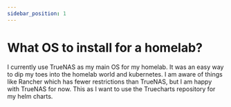 ```yaml
---
sidebar_position: 1
---
```


# What OS to install for a homelab?

I currently use TrueNAS as my main OS for my homelab. It was an easy way to dip my toes into the homelab world and kubernetes. I am aware of things like Rancher which has fewer restrictions than TrueNAS, but I am happy with TrueNAS for now. This as I want to use the Truecharts repository for my helm charts.
